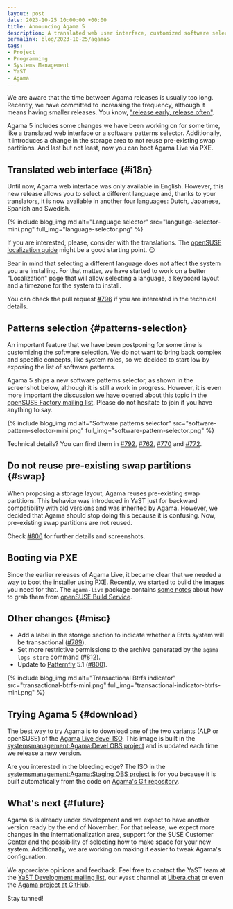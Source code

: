 ```yaml
---
layout: post
date: 2023-10-25 10:00:00 +00:00
title: Announcing Agama 5
description: A translated web user interface, customized software selection and PXE support.
permalink: blog/2023-10-25/agama5
tags:
- Project
- Programming
- Systems Management
- YaST
- Agama
---
```


We are aware that the time between Agama releases is usually too long. Recently, we have committed
to increasing the frequency, although it means having smaller releases. You know, ["release early,
release often"](https://en.wikipedia.org/wiki/Release_early,_release_often).

Agama 5 includes some changes we have been working on for some time, like a translated web interface
or a software patterns selector. Additionally, it introduces a change in the storage area to not
reuse pre-existing swap partitions. And last but not least, now you can boot Agama Live via PXE.

## Translated web interface {#i18n}

Until now, Agama web interface was only available in English. However, this new release allows you
to select a different language and, thanks to your translators, it is now available in another four
languages: Dutch, Japanese, Spanish and Swedish.

{% include blog_img.md alt="Language selector"
src="language-selector-mini.png" full_img="language-selector.png" %}

If you are interested, please, consider with the translations. The [openSUSE localization
guide](https://en.opensuse.org/openSUSE:Localization_guide) might be a good starting point. :wink:

Bear in mind that selecting a different language does not affect the system you are
installing. For that matter, we have started to work on a better "Localization" page that will allow
selecting a language, a keyboard layout and a timezone for the system to install.

You can check the pull request [#796](https://github.com/openSUSE/agama/pull/796) if you are
interested in the technical details.

## Patterns selection {#patterns-selection}

An important feature that we have been postponing for some time is customizing the software
selection. We do not want to bring back complex and specific concepts, like system roles, so we
decided to start low by exposing the list of software patterns.

Agama 5 ships a new software patterns selector, as shown in the screenshot below, although it is
still a work in progress. However, it is even more important the [discussion we have
opened](https://lists.opensuse.org/archives/list/factory@lists.opensuse.org/thread/PH7R3Q36KUBBBV4COQ5ZLDCTJNODHC6N/)
about this topic in the [openSUSE Factory mailing
list](https://lists.opensuse.org/archives/list/factory@lists.opensuse.org/). Please do not hesitate
to join if you have anything to say.

{% include blog_img.md alt="Software patterns selector"
src="software-pattern-selector-mini.png" full_img="software-pattern-selector.png" %}

Technical details? You can find them in [#792](https://github.com/openSUSE/agama/pull/792),
[#762](https://github.com/openSUSE/agama/pull/762),
[#770](https://github.com/openSUSE/agama/pull/770) and
[#772](https://github.com/openSUSE/agama/pull/772).

## Do not reuse pre-existing swap partitions {#swap}

When proposing a storage layout, Agama reuses pre-existing swap partitions. This behavior was
introduced in YaST just for backward compatibility with old versions and was inherited by Agama.
However, we decided that Agama should stop doing this because it is confusing. Now, pre-existing
swap partitions are not reused.

Check [#806](https://github.com/openSUSE/agama/pull/806) for further details and screenshots.

## Booting via PXE

Since the earlier releases of Agama Live, it became clear that we needed a way to boot the installer
using PXE. Recently, we started to build the images you need for that. The `agama-live` package
contains [some
notes](https://build.opensuse.org/package/view_file/systemsmanagement:Agama:Devel/agama-live/README.pxe?expand=1)
about how to grab them from [openSUSE Build Service](https://build.opensuse.org/).

## Other changes {#misc}

* Add a label in the storage section to indicate whether a Btrfs system will be transactional
  ([#789](https://github.com/openSUSE/agama/pull/789)).
* Set more restrictive permissions to the archive generated by the `agama logs store` command
([#812](https://github.com/openSUSE/agama/pull/812)).
* Update to [Patternfly](https://www.patternfly.org/) 5.1
  ([#800](https://github.com/openSUSE/agama/pull/800)).

{% include blog_img.md alt="Transactional Btrfs indicator"
src="transactional-btrfs-mini.png" full_img="transactional-indicator-btrfs-mini.png" %}

## Trying Agama 5 {#download}

The best way to try Agama is to download one of the two variants (ALP or openSUSE) of the [Agama
Live devel
ISO](https://download.opensuse.org/repositories/systemsmanagement:/Agama:/Devel/images/iso/). This
image is built in the [systemsmanagement:Agama:Devel OBS
project](https://build.opensuse.org/package/show/systemsmanagement:Agama:Devel/agama-live) and is
updated each time we release a new version.

Are you interested in the bleeding edge? The ISO in the [systemsmanagement:Agama:Staging OBS
project](https://build.opensuse.org/package/show/systemsmanagement:Agama:Staging/agama-live) is for
you because it is built automatically from the code on [Agama's Git
repository](https://github.com/openSUSE/agama).

## What's next {#future}

Agama 6 is already under development and we expect to have another version ready by the end of
November. For that release, we expect more changes in the internationalization area, support for the
SUSE Customer Center and the possibility of selecting how to make space for your new system.
Additionally, we are working on making it easier to tweak Agama's configuration.

We appreciate opinions and feedback. Feel free to contact the YaST team at the [YaST Development
mailing list](https://lists.opensuse.org/archives/list/yast-devel@lists.opensuse.org/), our `#yast`
channel at [Libera.chat](https://libera.chat/) or even the [Agama project at
GitHub](https://github.com/openSUSE/agama).

Stay tunned!
